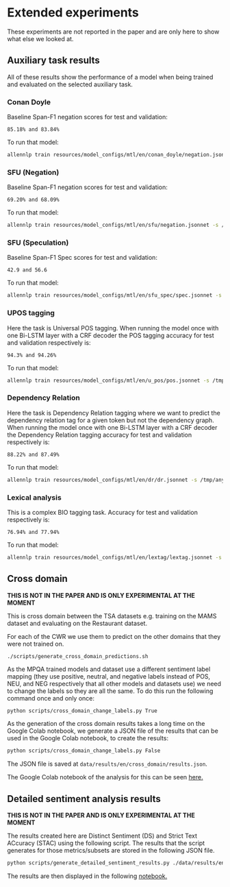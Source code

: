 # Extended experiments

These experiments are not reported in the paper and are only here to show what else we looked at.

## Auxiliary task results

All of these results show the performance of a model when being trained and evaluated on the selected auxiliary task.

### Conan Doyle

Baseline Span-F1 negation scores for test and validation:

`85.18% and 83.84%`

To run that model:
``` bash
allennlp train resources/model_configs/mtl/en/conan_doyle/negation.jsonnet -s /tmp/any --include-package multitask_negation_target
```

### SFU (Negation)

Baseline Span-F1 negation scores for test and validation:

`69.20% and 68.09%`

To run that model:
``` bash
allennlp train resources/model_configs/mtl/en/sfu/negation.jsonnet -s /tmp/any --include-package multitask_negation_target
```

### SFU (Speculation)

Baseline Span-F1 Spec scores for test and validation:

`42.9 and 56.6`

To run that model:
``` bash
allennlp train resources/model_configs/mtl/en/sfu_spec/spec.jsonnet -s /tmp/any --include-package multitask_negation_target
```

### UPOS tagging

Here the task is Universal POS tagging. When running the model once with one Bi-LSTM layer with a CRF decoder the POS tagging accuracy for test and validation respectively is:

`94.3% and 94.26%`

To run that model:
``` bash
allennlp train resources/model_configs/mtl/en/u_pos/pos.jsonnet -s /tmp/any --include-package multitask_negation_target
```

### Dependency Relation

Here the task is Dependency Relation tagging where we want to predict the dependency relation tag for a given token but not the dependency graph. When running the model once with one Bi-LSTM layer with a CRF decoder the Dependency Relation tagging accuracy for test and validation respectively is:

`88.22% and 87.49%`

To run that model:
``` bash
allennlp train resources/model_configs/mtl/en/dr/dr.jsonnet -s /tmp/any --include-package multitask_negation_target
```

### Lexical analysis

This is a complex BIO tagging task. Accuracy for test and validation respectively is:

`76.94% and 77.94%`

To run that model:
``` bash
allennlp train resources/model_configs/mtl/en/lextag/lextag.jsonnet -s /tmp/any --include-package multitask_negation_target
```

## Cross domain
**THIS IS NOT IN THE PAPER AND IS ONLY EXPERIMENTAL AT THE MOMENT**

This is cross domain between the TSA datasets e.g. training on the MAMS dataset and evaluating on the Restaurant dataset.

For each of the CWR we use them to predict on the other domains that they were not trained on.
```
./scripts/generate_cross_domain_predictions.sh
```

As the MPQA trained models and dataset use a different sentiment label mapping (they use positive, neutral, and negative labels instead of POS, NEU, and NEG respectively that all other models and datasets use) we need to change the labels so they are all the same. To do this run the following command once and only once:

``` bash
python scripts/cross_domain_change_labels.py True
```

As the generation of the cross domain results takes a long time on the Google Colab notebook, we generate a JSON file of the results that can be used in the Google Colab notebook, to create the results:

``` bash
python scripts/cross_domain_change_labels.py False
```

The JSON file is saved at `data/results/en/cross_domain/results.json`.

The Google Colab notebook of the analysis for this can be seen [here.](../notebooks/Cross_Domain.ipynb)

## Detailed sentiment analysis results

**THIS IS NOT IN THE PAPER AND IS ONLY EXPERIMENTAL AT THE MOMENT**

The results created here are Distinct Sentiment (DS) and Strict Text ACcuracy (STAC) using the following script. The results that the script generates for those metrics/subsets are stored in the following JSON file.

``` bash
python scripts/generate_detailed_sentiment_results.py ./data/results/en/ ./data/results/detailed_sentiment_results.json
```

The results are then displayed in the following [notebook.](../notebooks/Multi_task_detailed_sentiment_metrics.ipynb)